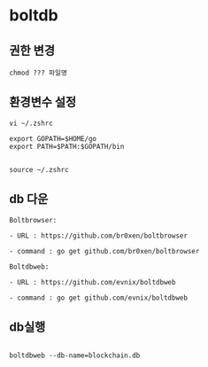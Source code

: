 # boltdb

## 권한 변경
```
chmod ??? 파일명
```

## 환경변수 설정
```
vi ~/.zshrc

export GOPATH=$HOME/go
export PATH=$PATH:$GOPATH/bin


source ~/.zshrc
```
## db 다운
```
Boltbrowser:

- URL : https://github.com/br0xen/boltbrowser

- command : go get github.com/br0xen/boltbrowser

Boltdbweb:

- URL : https://github.com/evnix/boltdbweb

- command : go get github.com/evnix/boltdbweb
```
## db실행
```

boltdbweb --db-name=blockchain.db
```

